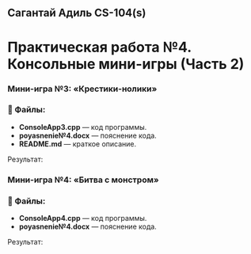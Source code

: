 ## Сагантай Адиль CS-104(s) 
# Практическая работа №4. Консольные мини-игры (Часть 2)

### Мини-игра №3: «Крестики-нолики»

### 📝 Файлы:
- **ConsoleApp3.cpp** — код программы.
- **poyasnenie№4.docx** — пояснение кода.
- **README.md** — краткое описание.

Результат:




### Мини-игра №4: «Битва с монстром»

### 📝 Файлы:
- **ConsoleApp4.cpp** — код программы.
- **poyasnenie№4.docx** — пояснение кода.

Результат: 
